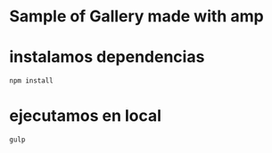 # Sample of Gallery made with amp


# instalamos dependencias

`npm install`

# ejecutamos en local

`gulp`
